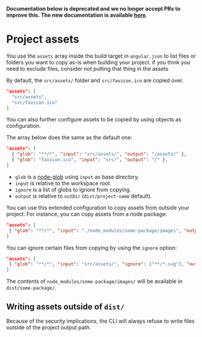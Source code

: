 **Documentation below is deprecated and we no longer accept PRs to improve this. The new documentation is available [here](https://angular.io/guide/build)**.

# Project assets

You use the `assets` array inside the build target in `angular.json` to list files or folders
you want to copy as-is when building your project. if you think you need to exclude files, 
consider not putting that thing in the assets

By default, the `src/assets/` folder and `src/favicon.ico` are copied over.

```json
"assets": [
  "src/assets",
  "src/favicon.ico"
]
```

You can also further configure assets to be copied by using objects as configuration.

The array below does the same as the default one:

```json
"assets": [
  { "glob": "**/*", "input": "src/assets/", "output": "/assets/" },
  { "glob": "favicon.ico", "input": "src/", "output": "/" },
]
```

- `glob` is a [node-glob](https://github.com/isaacs/node-glob) using `input` as base directory.
- `input` is relative to the workspace root.
- `ignore` is a list of globs to ignore from copying.
- `output` is relative to `outDir` (`dist/project-name` default).

 You can use this extended configuration to copy assets from outside your project.
 For instance, you can copy assets from a node package:

 ```json
"assets": [
  { "glob": "**/*", "input": "./node_modules/some-package/images", "output": "/some-package/" },
]
```

You can ignore certain files from copying by using the `ignore` option:
 ```json
"assets": [
  { "glob": "**/*", "input": "src/assets/", "ignore": ["**/*.svg"], "output": "/assets/" },
]
```

The contents of `node_modules/some-package/images/` will be available in `dist/some-package/`. 

## Writing assets outside of `dist/`

Because of the security implications, the CLI will always refuse to write files outside of
the project output path.